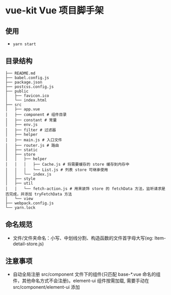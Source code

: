 # vue-kit Vue 项目脚手架

## 使用

- `yarn start`

## 目录结构

```shell
├── README.md
├── babel.config.js
├── package.json
├── postcss.config.js
├── public
│   ├── favicon.ico
│   └── index.html
├── src
│   ├── app.vue
│   ├── component # 组件目录
│   ├── constant # 常量
│   ├── env.js
│   ├── filter # 过滤器
│   ├── helper
│   ├── main.js # 入口文件
│   ├── router.js # 路由
│   ├── static
│   ├── store
│   │   ├── helper
│   │   │   ├── Cache.js # 将需要缓存的 store 缓存到内存中
│   │   │   └── List.js # 列表 store 可继承使用
│   │   └── index.js
│   ├── style
│   ├── util
│   │   └── fetch-action.js # 用来装饰 store 的 fetchData 方法，监听请求是否完成，并添加 tryFetchData 方法
│   └── view
├── webpack.config.js
└── yarn.lock
```

## 命名规范

- 文件/文件夹命名：小写、中划线分割、构造函数的文件首字母大写(eg: Item-detail-store.js)

## 注意事项

- 自动全局注册 src/component 文件下的组件(只匹配 base-*.vue 命名的组件，其他命名方式不会注册)。element-ui 组件按需加载, 需要手动在 src/component/element-ui 添加
